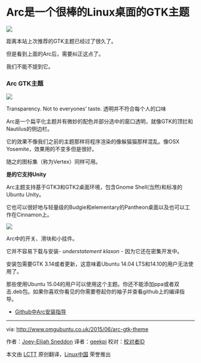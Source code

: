 Arc是一个很棒的Linux桌面的GTK主题
================================================================================
![](http://www.omgubuntu.co.uk/wp-content/uploads/2015/06/arc-gtk-theme.jpg)

距离本站上次推荐的GTK主题已经过了很久了。

但是看到上面的Arc后，需要纠正这点了。

我们不能不提到它。

### Arc GTK主题 ###

![](http://www.omgubuntu.co.uk/wp-content/uploads/2015/06/see-through-theme.png)

Transparency. Not to everyones’ taste.
透明并不符合每个人的口味

Arc是一个扁平化主题并有微妙的配色并部分选中的窗口透明，就像GTK的顶拦和Nautilus的侧边栏。


它的效果不像我们之前的主题那样将程序渲染的像躲猫猫那样混乱。像OSX Yosemite，效果用的不变多但是很好。

随之的图标集（称为Vertex）同样可用。

**是的它支持Unity**

Arc主题支持基于GTK3和GTK2桌面环境，包含Gnome Shell(当然)和标准的Ubuntu Unity。

它也可以很好地与轻量级的Budgie和elementary的Pantheon桌面以及也可以工作在Cinnamon上。

![](http://www.omgubuntu.co.uk/wp-content/uploads/2015/06/Screen-Shot-2015-06-02-at-18.07.15.png)

Arc中的开关、滑块和小挂件。

它并不容易下载与安装- *understatement klaxon* - 因为它还在密集开发中。


安装包需要GTK 3.14或者更新，这意味着Ubuntu 14.04 LTS和14.10的用户无法使用了。

那些使用Ubuntu 15.04的用户可以使用这个主题。你还不能添加ppa或者双击.deb包。如果你喜欢你看见的你需要卷起你的袖子并查看github上的编译指导。

- [Github中Arc安装指导][1]

--------------------------------------------------------------------------------

via: http://www.omgubuntu.co.uk/2015/06/arc-gtk-theme

作者：[Joey-Elijah Sneddon][a]
译者：[geekpi](https://github.com/geekpi)
校对：[校对者ID](https://github.com/校对者ID)

本文由 [LCTT](https://github.com/LCTT/TranslateProject) 原创翻译，[Linux中国](https://linux.cn/) 荣誉推出

[a]:https://plus.google.com/117485690627814051450/?rel=author
[1]:https://github.com/horst3180/Arc-theme
